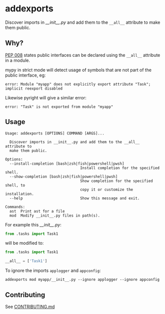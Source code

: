 # addexports

Discover imports in _\_\_init\_\_.py_ and add them to the `__all__` attribute to make them public.

## Why?

[PEP 008](https://www.python.org/dev/peps/pep-0008/#id50) states public interfaces can be declared using the `__all__` attribute in a module.

mypy in strict mode will detect usage of symbols that are not part of the public interface, eg:

```
error: Module "myapp" does not explicitly export attribute "Task"; implicit reexport disabled
```

Likewise pyright will give a similar error:

```
error: "Task" is not exported from module "myapp"
```

## Usage

```
Usage: addexports [OPTIONS] COMMAND [ARGS]...

  Discover imports in __init__.py and add them to the __all__ attribute to
  make them public.

Options:
  --install-completion [bash|zsh|fish|powershell|pwsh]
                                  Install completion for the specified shell.
  --show-completion [bash|zsh|fish|powershell|pwsh]
                                  Show completion for the specified shell, to
                                  copy it or customize the installation.
  --help                          Show this message and exit.

Commands:
  ast  Print ast for a file
  mod  Modify __init__.py files in path(s).
```

For example this _\_\_init\_\_.py_:

```python
from .tasks import Task1
```

will be modified to:

```python
from .tasks import Task1

__all__ = ['Task1']
```

To ignore the imports `applogger` and `appconfig`:

```
addexports mod myapp/__init__.py --ignore applogger --ignore appconfig
```

## Contributing

See [CONTRIBUTING.md](CONTRIBUTING.md)
